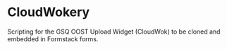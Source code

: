# CloudWokery
Scripting for the GSQ OOST Upload Widget (CloudWok) to be cloned and embedded in Formstack forms.
